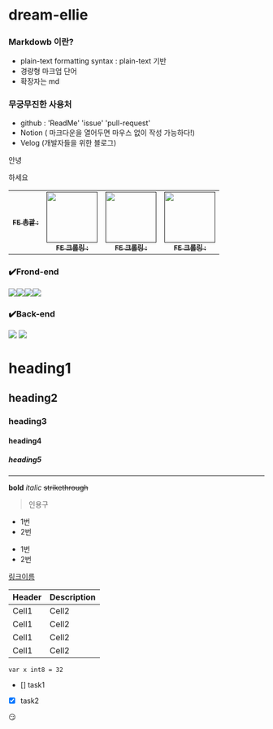 # dream-ellie
### Markdowb 이란?
- plain-text formatting syntax : plain-text 기반
- 경량형 마크업 단어
- 확장자는 md
  
### 무궁무진한 사용처
- github : 'ReadMe' 'issue' 'pull-request'
- Notion ( 마크다운을 열어두면 마우스 없이 작성 가능하다!)
- Velog (개발자들을 위한 블로그)

안녕
<!-- 주석 -->
하세요

<table>
  <tbody>
    <tr>
      <td align="center"><a href=""><img src="width="100px;" alt=""/><br /><sub><b>FE 총괄 : </b></sub></a><br /></td>
      <td align="center"><a href=""><img src="" width="100px;" alt=""/><br /><sub><b>FE 크롤링 : </b></sub></a><br /></td>
      <td align="center"><a href=""><img src="" width="100px;" alt=""/><br /><sub><b>FE 크롤링 : </b></sub></a><br /></td>
      <td align="center"><a href=""><img src="" width="100px;" alt=""/><br /><sub><b>FE 크롤링 : </b></sub></a><br /></td>
     <tr/>
  </tbody>
</table>

### ✔️Frond-end
<img src="https://img.shields.io/badge/React-61DAFB?style=for-the-badge&logo=React&logoColor=black"><img src="https://img.shields.io/badge/Css-1572B6?style=for-the-badge&logo=Css&logoColor=white"><img src="https://img.shields.io/badge/Redux-764ABC?style=for-the-badge&logo=Redux&logoColor=purple"><img src="https://img.shields.io/badge/Next.js-000000?style=for-the-badge&logo=Next.js&logoColor=white">
### ✔️Back-end
<img src="https://img.shields.io/badge/Python-3776AB?style=for-the-badge&logo=Spring&logoColor=yello">
<img src="https://img.shields.io/badge/Spring Boot-6DB33F?style=for-the-badge&logo=Spring Boot&logoColor=yellow">



# heading1
## heading2
### heading3
#### heading4
##### heading5

---

**bold**
*italic*
~~strikethrough~~

> 인용구

* 1번
* 2번
- 1번
- 2번

[링크이름](https://velog.io/@seondal/Markdown-%EA%B8%B0%EB%B3%B8%EB%AC%B8%EB%B2%95)

|Header|Description|
|--|--|
|Cell1|Cell2|
|Cell1|Cell2|
|Cell1|Cell2|
|Cell1|Cell2|

```
var x int8 = 32
```

- [] task1
- [x] task2

:smirk:

